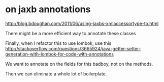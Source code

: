 # on jaxb annotations

http://blog.bdoughan.com/2011/06/using-jaxbs-xmlaccessortype-to.html

There might be a more efficient way to annotate these classes

Finally, when I refactor this to use lombok, use this
http://stackoverflow.com/questions/3665924/java-getter-setter-generation-with-lombok-for-code-with-annotations

We want to annotate on the fields for this badboy, not on the methods.

Then we can eliminate a whole lot of boilerplate.